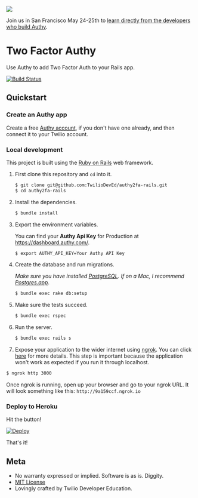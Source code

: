 <a href="http://twilio.com/signal">![](https://s3.amazonaws.com/baugues/signal-logo.png)</a>

Join us in San Francisco May 24-25th to [learn directly from the developers who build Authy](https://www.twilio.com/signal/schedule/2crLXWsVZaA2WIkaCUyYOc/aut). 
# Two Factor Authy

Use Authy to add Two Factor Auth to your Rails app.

[![Build Status](https://travis-ci.org/TwilioDevEd/authy2fa-rails.svg?branch=master)](https://travis-ci.org/TwilioDevEd/authy2fa-rails)

## Quickstart

### Create an Authy app

Create a free [Authy account](https://www.authy.com/developers/), if you don't
have one already, and then connect it to your Twilio account.

### Local development

This project is built using the [Ruby on Rails](http://rubyonrails.org/) web framework.

1. First clone this repository and `cd` into it.

   ```bash
   $ git clone git@github.com:TwilioDevEd/authy2fa-rails.git
   $ cd authy2fa-rails
   ```

1. Install the dependencies.

   ```bash
   $ bundle install
   ```

1. Export the environment variables.

   You can find your **Authy Api Key** for Production at https://dashboard.authy.com/.

   ```bash
   $ export AUTHY_API_KEY=Your Authy API Key
   ```

1. Create the database and run migrations.

   _Make sure you have installed [PostgreSQL](http://www.postgresql.org/). If on
   a Mac, I recommend [Postgres.app](http://postgresapp.com)_.

   ```bash
   $ bundle exec rake db:setup
   ```

1. Make sure the tests succeed.

   ```bash
   $ bundle exec rspec
   ```

1. Run the server.

   ```bash
   $ bundle exec rails s
   ```

1. Expose your application to the wider internet using [ngrok](http://ngrok.com). You can click
  [here](https://www.twilio.com/blog/2015/09/6-awesome-reasons-to-use-ngrok-when-testing-webhooks.html) for more details. This step
  is important because the application won't work as expected if you run it through localhost.

  ```bash
  $ ngrok http 3000
  ```

  Once ngrok is running, open up your browser and go to your ngrok URL. It will
  look something like this: `http://9a159ccf.ngrok.io`

### Deploy to Heroku

Hit the button!

[![Deploy](https://www.herokucdn.com/deploy/button.svg)](https://heroku.com/deploy)

That's it!

## Meta

* No warranty expressed or implied. Software is as is. Diggity.
* [MIT License](http://www.opensource.org/licenses/mit-license.html)
* Lovingly crafted by Twilio Developer Education.
